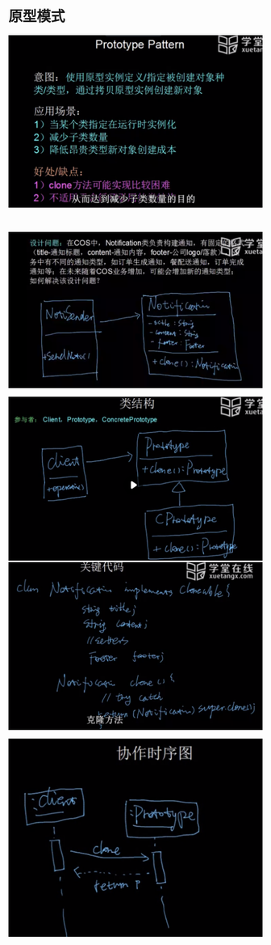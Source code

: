 # 原型模式

![image](assets/image-20221126160213-nxs0kts.png)​

​

![image](assets/image-20221126160322-16qmo4i.png)​

![image](assets/image-20221126160258-5flr1qk.png)![image](assets/image-20221126160526-pt60aqi.png)​

![image](assets/image-20221126160237-got9cwf.png)​
